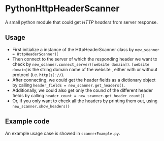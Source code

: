 # PythonHttpHeaderScanner
A small python module that could get _HTTP headers_ from server response.

## Usage
- First initialize a instance of the HttpHeaderScanner class by `new_scanner = HttpHeaderScanner()`
- Then connect to the server of which the responding header we want to check by `new_scanner.connect_server([website domain])`. `[website domain]`is the string domain name of the website , either with or without protocol (i.e. `http(s)://`).
- After connecting, we could get the header fields as a dictionary object by calling `header_fields = new_scanner.get_headers()`.
- Additionally, we could also get only the cound of the different header fields by calling `header_count = new_scanner.get_header_count()`
- Or, if you only want to check all the headers by printing them out, using `new_scanner.show_headers()`

## Example code
An example usage case is showed in `scannerExample.py`.
